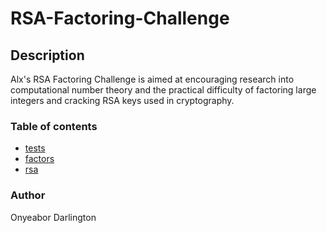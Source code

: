 # RSA-Factoring-Challenge
## Description
Alx's RSA Factoring Challenge is aimed at encouraging research into computational number theory and the practical difficulty of factoring large integers and cracking RSA keys used in cryptography.
### Table of contents
* [tests](https://github.com/czgenera/RSA-Factoring-Challenge/tree/main/tests)
* [factors](https://github.com/czgenera/RSA-Factoring-Challenge/blob/main/factors)
* [rsa](https://github.com/czgenera/RSA-Factoring-Challenge/blob/main/rsa)
### Author
Onyeabor Darlington